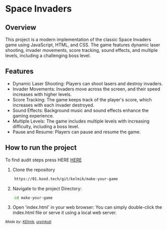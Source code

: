 # Space Invaders

## Overview
This project is a modern implementation of the classic Space Invaders game using JavaScript, HTML, and CSS. The game features dynamic laser shooting, invader movements, score tracking, sound effects, and multiple levels, including a challenging boss level.

## Features
- Dynamic Laser Shooting: Players can shoot lasers and destroy invaders.
- Invader Movements: Invaders move across the screen, and their speed increases with higher levels.
- Score Tracking: The game keeps track of the player's score, which increases with each invader destroyed.
- Sound Effects: Background music and sound effects enhance the gaming experience.
- Multiple Levels: The game includes multiple levels with increasing difficulty, including a boss level. 
- Pause and Resume: Players can pause and resume the game.

## How to run the project
To find audit steps press HERE [HERE](https://github.com/01-edu/public/tree/master/subjects/make-your-game/audit)

1. Clone the repository
```bash
    https://01.kood.tech/git/kelmik/make-your-game
```

2. Navigate to the project Directory:
```bash
    cd make-your-game
```

3. Open 'index.html' in your web browser:
    You can simply double-click the index.html file or serve it using a local web server.


_<sup>Made by: [KElmik](https://01.kood.tech/git/kelmik), [ureinkub](https://01.kood.tech/git/ureinkub)_</sup>
